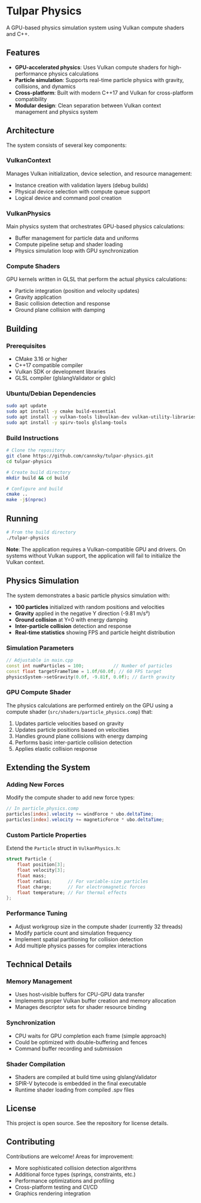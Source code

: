 # Tulpar Physics

A GPU-based physics simulation system using Vulkan compute shaders and C++.

## Features

- **GPU-accelerated physics**: Uses Vulkan compute shaders for high-performance physics calculations
- **Particle simulation**: Supports real-time particle physics with gravity, collisions, and dynamics
- **Cross-platform**: Built with modern C++17 and Vulkan for cross-platform compatibility
- **Modular design**: Clean separation between Vulkan context management and physics system

## Architecture

The system consists of several key components:

### VulkanContext
Manages Vulkan initialization, device selection, and resource management:
- Instance creation with validation layers (debug builds)
- Physical device selection with compute queue support
- Logical device and command pool creation

### VulkanPhysics
Main physics system that orchestrates GPU-based physics calculations:
- Buffer management for particle data and uniforms
- Compute pipeline setup and shader loading
- Physics simulation loop with GPU synchronization

### Compute Shaders
GPU kernels written in GLSL that perform the actual physics calculations:
- Particle integration (position and velocity updates)
- Gravity application
- Basic collision detection and response
- Ground plane collision with damping

## Building

### Prerequisites

- CMake 3.16 or higher
- C++17 compatible compiler
- Vulkan SDK or development libraries
- GLSL compiler (glslangValidator or glslc)

### Ubuntu/Debian Dependencies

```bash
sudo apt update
sudo apt install -y cmake build-essential
sudo apt install -y vulkan-tools libvulkan-dev vulkan-utility-libraries-dev
sudo apt install -y spirv-tools glslang-tools
```

### Build Instructions

```bash
# Clone the repository
git clone https://github.com/cannsky/tulpar-physics.git
cd tulpar-physics

# Create build directory
mkdir build && cd build

# Configure and build
cmake ..
make -j$(nproc)
```

## Running

```bash
# From the build directory
./tulpar-physics
```

**Note**: The application requires a Vulkan-compatible GPU and drivers. On systems without Vulkan support, the application will fail to initialize the Vulkan context.

## Physics Simulation

The system demonstrates a basic particle physics simulation with:

- **100 particles** initialized with random positions and velocities
- **Gravity** applied in the negative Y direction (-9.81 m/s²)
- **Ground collision** at Y=0 with energy damping
- **Inter-particle collision** detection and response
- **Real-time statistics** showing FPS and particle height distribution

### Simulation Parameters

```cpp
// Adjustable in main.cpp
const int numParticles = 100;           // Number of particles
const float targetFrameTime = 1.0f/60.0f; // 60 FPS target
physicsSystem->setGravity(0.0f, -9.81f, 0.0f); // Earth gravity
```

### GPU Compute Shader

The physics calculations are performed entirely on the GPU using a compute shader (`src/shaders/particle_physics.comp`) that:

1. Updates particle velocities based on gravity
2. Updates particle positions based on velocities  
3. Handles ground plane collisions with energy damping
4. Performs basic inter-particle collision detection
5. Applies elastic collision response

## Extending the System

### Adding New Forces

Modify the compute shader to add new force types:

```glsl
// In particle_physics.comp
particles[index].velocity += windForce * ubo.deltaTime;
particles[index].velocity += magneticForce * ubo.deltaTime;
```

### Custom Particle Properties

Extend the `Particle` struct in `VulkanPhysics.h`:

```cpp
struct Particle {
    float position[3];
    float velocity[3];
    float mass;
    float radius;      // For variable-size particles
    float charge;      // For electromagnetic forces
    float temperature; // For thermal effects
};
```

### Performance Tuning

- Adjust workgroup size in the compute shader (currently 32 threads)
- Modify particle count and simulation frequency
- Implement spatial partitioning for collision detection
- Add multiple physics passes for complex interactions

## Technical Details

### Memory Management
- Uses host-visible buffers for CPU-GPU data transfer
- Implements proper Vulkan buffer creation and memory allocation
- Manages descriptor sets for shader resource binding

### Synchronization
- CPU waits for GPU completion each frame (simple approach)
- Could be optimized with double-buffering and fences
- Command buffer recording and submission

### Shader Compilation
- Shaders are compiled at build time using glslangValidator
- SPIR-V bytecode is embedded in the final executable
- Runtime shader loading from compiled .spv files

## License

This project is open source. See the repository for license details.

## Contributing

Contributions are welcome! Areas for improvement:

- More sophisticated collision detection algorithms
- Additional force types (springs, constraints, etc.)
- Performance optimizations and profiling
- Cross-platform testing and CI/CD
- Graphics rendering integration